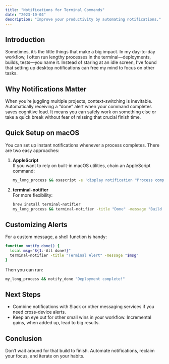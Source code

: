 ```yaml
---
title: "Notifications for Terminal Commands"
date: "2023-10-04"
description: "Improve your productivity by automating notifications."
---
```


## Introduction
Sometimes, it’s the little things that make a big impact. In my day-to-day workflow, I often run lengthy processes in the terminal—deployments, builds, tests—you name it. Instead of staring at an idle screen, I’ve found that setting up desktop notifications can free my mind to focus on other tasks.

## Why Notifications Matter
When you’re juggling multiple projects, context-switching is inevitable. Automatically receiving a “done” alert when your command completes saves cognitive load. It means you can safely work on something else or take a quick break without fear of missing that crucial finish time.

## Quick Setup on macOS
You can set up instant notifications whenever a process completes. There are two easy approaches:

1. **AppleScript**  
   If you want to rely on built-in macOS utilities, chain an AppleScript command:
   ```bash
   my_long_process && osascript -e 'display notification "Process completed!" with title "Terminal Alert"'
   ```

2. **terminal-notifier**  
   For more flexibility:
   ```bash
   brew install terminal-notifier
   my_long_process && terminal-notifier -title "Done" -message "Build finished!"
   ```

## Customizing Alerts
For a custom message, a shell function is handy:
```bash
function notify_done() {
  local msg="${1:-All done!}"
  terminal-notifier -title "Terminal Alert" -message "$msg"
}
```
Then you can run:
```bash
my_long_process && notify_done "Deployment complete!"
```

## Next Steps
- Combine notifications with Slack or other messaging services if you need cross-device alerts.
- Keep an eye out for other small wins in your workflow. Incremental gains, when added up, lead to big results.

## Conclusion
Don’t wait around for that build to finish. Automate notifications, reclaim your focus, and iterate on your habits.
